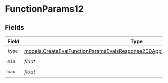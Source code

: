 # FunctionParams12


## Fields

| Field                                                                                                                                                                        | Type                                                                                                                                                                         | Required                                                                                                                                                                     | Description                                                                                                                                                                  |
| ---------------------------------------------------------------------------------------------------------------------------------------------------------------------------- | ---------------------------------------------------------------------------------------------------------------------------------------------------------------------------- | ---------------------------------------------------------------------------------------------------------------------------------------------------------------------------- | ---------------------------------------------------------------------------------------------------------------------------------------------------------------------------- |
| `type`                                                                                                                                                                       | [models.CreateEvalFunctionParamsEvalsResponse200ApplicationJSONResponseBody512Type](../models/createevalfunctionparamsevalsresponse200applicationjsonresponsebody512type.md) | :heavy_check_mark:                                                                                                                                                           | N/A                                                                                                                                                                          |
| `min`                                                                                                                                                                        | *float*                                                                                                                                                                      | :heavy_check_mark:                                                                                                                                                           | N/A                                                                                                                                                                          |
| `max`                                                                                                                                                                        | *float*                                                                                                                                                                      | :heavy_check_mark:                                                                                                                                                           | N/A                                                                                                                                                                          |